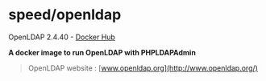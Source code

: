 # speed/openldap

[hub]: https://hub.docker.com/r/speed/openldap/

OpenLDAP 2.4.40 - [Docker Hub](https://hub.docker.com/r/speed/openldap/) 

**A docker image to run OpenLDAP with PHPLDAPAdmin**

> OpenLDAP website : [www.openldap.org](http://www.openldap.org/)
